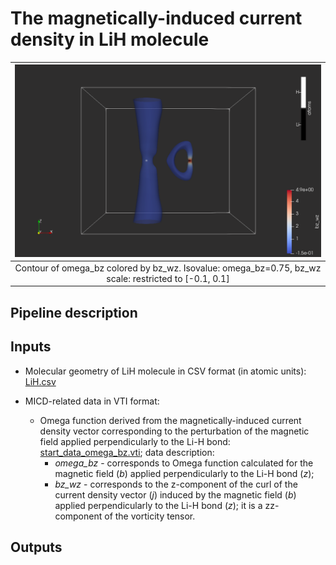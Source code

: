 # The magnetically-induced current density in LiH molecule

| ![Omega_bz.png](screenshots/LiH_MICD/Omega_bz.png) |
|:--:|
| Contour of omega_bz colored by bz_wz. Isovalue: omega_bz=0.75, bz_wz scale: restricted to [-0.1, 0.1]|


## Pipeline description

## Inputs

* Molecular geometry of LiH molecule in CSV format (in atomic units): [LiH.csv](https://github.com/tda-qchem/tda-qchem-explorations/blob/main/data/LiH_MICD/LiH.csv)

* MICD-related data in VTI format:

  * Omega function derived from the magnetically-induced current density vector corresponding to the perturbation of the magnetic field applied perpendicularly to the Li-H bond: [start_data_omega_bz.vti](https://github.com/tda-qchem/tda-qchem-explorations/blob/main/data/LiH_MICD/vti/start_data_omega_bz.vti); data description:
    * *omega_bz* - corresponds to Omega function calculated for the magnetic field (*b*) applied perpendicularly to the Li-H bond (*z*);
    * *bz_wz* - corresponds to the z-component of the curl of the current density vector (*j*) induced by the magnetic field (*b*) applied perpendicularly to the Li-H bond (*z*); it is a zz-component of the vorticity tensor.

## Outputs





